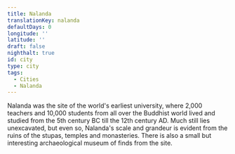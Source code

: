 ```yaml
---
title: Nalanda
translationKey: nalanda
defaultDays: 0
longitude: ''
latitude: ''
draft: false
nighthalt: true
id: city
type: city
tags:
  - Cities
  - Nalanda
---
```

Nalanda was the site of the world's earliest university, where 2,000 teachers and 10,000 students from all over the Buddhist world lived and studied from the 5th century BC till the 12th century AD. Much still lies unexcavated, but even so, Nalanda's scale and grandeur is evident from the ruins of the stupas, temples and monasteries. There is also a small but interesting archaeological museum of finds from the site.  